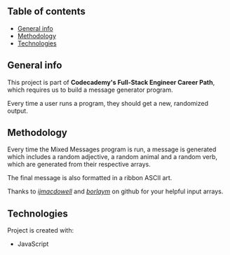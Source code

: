 ## Table of contents
* [General info](#general-info)
* [Methodology](#methodology)
* [Technologies](#technologies)


## General info
This project is part of **Codecademy's Full-Stack Engineer Career Path**, which requires us to build a message generator program.

Every time a user runs a program, they should get a new, randomized output.

## Methodology

Every time the Mixed Messages program is run, a message is generated which includes a random adjective, a random animal and a random verb, which are generated from their respective arrays.

The final message is also formatted in a ribbon ASCII art.

Thanks to [*ijmacdowell*](https://gist.github.com/ijmacdowell/8325491) and [*borlaym*](https://gist.github.com/borlaym/585e2e09dd6abd9b0d0a) on github for your helpful input arrays.
	
## Technologies
Project is created with:
* JavaScript
